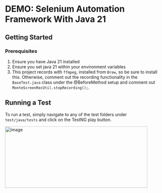 # DEMO: Selenium Automation Framework With Java 21

## Getting Started

### Prerequisites
1. Ensure you have Java 21 installed
2. Ensure you set java 21 within your environment variables
3. This project records with `ffmpeg`, installed from `Brew`, so be sure to install this. Otherwise, comment out the recording functionality in the `BaseTest.java` class under the @BeforeMethod setup and comment out `MonteScreenRecUtil.stopRecording();`.

## Running a Test
To run a test, simply navigate to any of the test folders under `test/java/tests` and click on the TestNG play button.

<img width="469" height="202" alt="image" src="https://github.com/user-attachments/assets/4f6d3f85-35da-4f0f-8693-2c2ed398fb8f" />
